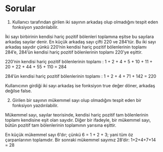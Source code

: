 # Sorular

1. Kullanıcı tarafından girilen iki sayının arkadaş olup olmadığını tespit eden
  fonksiyon yazdırılabilir.

  İki sayı birbirinin kendisi hariç pozitif bölenleri toplamına eşitse bu sayılara arkadaş sayılar
  denir. En küçük arkadaş sayı çifti 220 ve 284’tür. Bu iki sayı arkadaş sayıdır çünkü 220’nin
  kendisi hariç pozitif bölenlerinin toplamı 284’e, 284’ün kendisi hariç pozitif bölenlerinin
  toplamı 220’ye eşittir.
  
  220’nin kendisi hariç pozitif bölenlerinin toplamı :
  1 + 2 + 4 + 5 + 10 + 11 + 20 + 22 + 44 + 55 + 110 = 284
  
  284’ün kendisi hariç pozitif bölenlerinin toplamı :
  1 + 2 + 4 + 71 + 142 = 220
  
  Kullanıcının girdiği iki sayı arkadaş ise fonksiyon true değer döner, arkadaş değilse false.

2. Girilen bir sayının mükemmel sayı olup olmadığını tespit eden bir fonksiyon
  yazdırılabilir.
  
  Mükemmel sayı, sayılar teorisinde, kendisi hariç pozitif tam bölenlerinin toplamı kendisine
  eşit olan sayıdır. Diğer bir ifadeyle, bir mükemmel sayı, bütün pozitif tam bölenlerinin
  toplamının yarısına eşittir.
  
  En küçük mükemmel sayı 6’dır; çünkü 6 = 1 + 2 + 3; yani tüm öz çarpanlarının toplamıdır.
  Bir sonra­ki mükemmel sayımız 28’dir: 1+2+4+7+14 = 28
